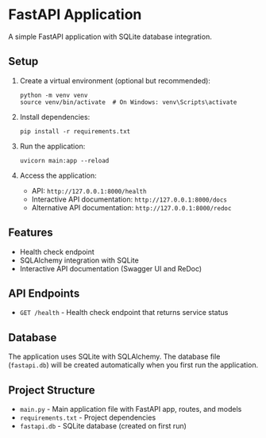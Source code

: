 # FastAPI Application

A simple FastAPI application with SQLite database integration.

## Setup

1. Create a virtual environment (optional but recommended):
   ```
   python -m venv venv
   source venv/bin/activate  # On Windows: venv\Scripts\activate
   ```

2. Install dependencies:
   ```
   pip install -r requirements.txt
   ```

3. Run the application:
   ```
   uvicorn main:app --reload
   ```

4. Access the application:
   - API: `http://127.0.0.1:8000/health`
   - Interactive API documentation: `http://127.0.0.1:8000/docs`
   - Alternative API documentation: `http://127.0.0.1:8000/redoc`

## Features

- Health check endpoint
- SQLAlchemy integration with SQLite
- Interactive API documentation (Swagger UI and ReDoc)

## API Endpoints

- `GET /health` - Health check endpoint that returns service status

## Database

The application uses SQLite with SQLAlchemy. The database file (`fastapi.db`) will be created automatically when you first run the application.

## Project Structure

- `main.py` - Main application file with FastAPI app, routes, and models
- `requirements.txt` - Project dependencies
- `fastapi.db` - SQLite database (created on first run) 